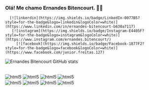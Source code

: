 
### Olá! Me chamo Ernandes Bitencourt. 🧑‍💻


      [![linkerdin](https://img.shields.io/badge/LinkedIn-0077B5?style=for-the-badge&logo=linkedin&logoColor=white)](https://www.linkedin.com/in/ernandes-bitencourt-b630a7117)
       [![instagram](https://img.shields.io/badge/Instagram-E4405F?style=for-the-badge&logo=instagram&logoColor=white)](https://www.instagram.com/ernandes.bitencourt/)
         [![facebook](https://img.shields.io/badge/Facebook-1877F2?style=for-the-badge&logo=facebook&logoColor=white)](https://www.facebook.com/junior.freitas.127)


![Ernandes Bitencourt GitHub stats](https://github-readme-stats.vercel.app/api?username=ErnandesBitencourt&show_icons=true&theme=tokyonight)

<div style="display: inline_block"><br/>
<img align="center" alt= "html5" src="https://img.shields.io/badge/HTML5-E34F26?style=for-the-badge&logo=html5&logoColor=white"/>
<img align="center" alt= "html5" src="https://img.shields.io/badge/CSS3-1572B6?style=for-the-badge&logo=css3&logoColor=white"/>
<img align="center" alt= "html5" src="https://img.shields.io/badge/JavaScript-323330?style=for-the-badge&logo=javascript&logoColor=F7DF1E"/>
<img align="center" alt= "html5" src="https://img.shields.io/badge/React-20232A?style=for-the-badge&logo=react&logoColor=61DAFB"/><br/>
  
<img align="center" alt= "html5" src="https://img.shields.io/badge/TypeScript-007ACC?style=for-the-badge&logo=typescript&logoColor=white"/>
<img align="center" alt= "html5" src="https://img.shields.io/badge/Node.js-43853D?style=for-the-badge&logo=node.js&logoColor=white"/>
<img align="center" alt= "html5" src="https://img.shields.io/badge/MySQL-00000F?style=for-the-badge&logo=mysql&logoColor=white"/>
<img align="center" alt= "html5" src="https://img.shields.io/badge/Amazon_AWS-232F3E?style=for-the-badge&logo=amazon-aws&logoColor=white"/>

</div><br/>

